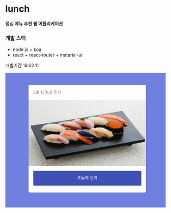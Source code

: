 # lunch

**점심 메뉴 추천 웹 어플리케이션**

### 개발 스택

- node.js + koa
- react + react-router + material-ui

개발기간 19.02.11

![시연](./public/test.gif)
